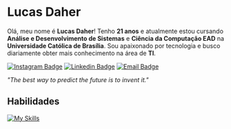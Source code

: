 # Lucas Daher

Olá, meu nome é **Lucas Daher**! Tenho **21 anos** e atualmente estou cursando **Análise e Desenvolvimento de Sistemas** e **Ciência da Computação EAD** na **Universidade Católica de Brasília**. Sou apaixonado por tecnologia e busco diariamente obter mais conhecimento na área de **TI**.

[![Instagram Badge](https://img.shields.io/badge/-@lucasdaherdev-519E8A?style=flat-square&labelColor=519E8A&logo=instagram&logoColor=white&link=https://instagram.com/daher.code)](https://instagram.com/daher.code) 
[![Linkedin Badge](https://img.shields.io/badge/-Lucas%20Daher-519E8A?style=flat-square&logo=Linkedin&logoColor=white&link=https://www.linkedin.com/in/lucasdaherdev/)](https://www.linkedin.com/in/lucasdaherdev/) 
[![Email Badge](https://img.shields.io/badge/-contato@lucasdaher.com-519E8A?style=flat-square&logo=microsoftoutlook&logoColor=white&link=mailto:contato@lucasdaher.com)](mailto:contato@lucasdaher.com)

*"The best way to predict the future is to invent it."*

## Habilidades
[![My Skills](https://skillicons.dev/icons?i=js,html,css,sass,tailwind,react,nodejs,c,git,github,figma)](https://skillicons.dev)
